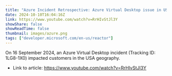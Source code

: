 ```yaml
---
title: "Azure Incident Retrospective: Azure Virtual Desktop issue in US, Sept 2024 (Tracking ID: 1LG8-1X0)"
date: 2024-10-10T16:04:16Z
link: https://www.youtube.com/watch?v=RrHIvStJl3Y
showShare: false
showReadTime: false
thumbnail: images/azure.png
tags: ["developer.microsoft.com/en-us/reactor"]
---
```

On 16 September 2024, an Azure Virtual Desktop incident (Tracking ID: 1LG8-1X0) impacted customers in the USA geography.

- Link to article: https://www.youtube.com/watch?v=RrHIvStJl3Y